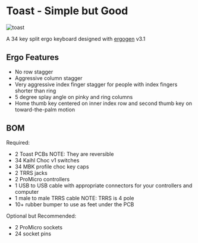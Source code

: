 # Toast - Simple but Good

![toast](media/toast.jpg)

A 34 key split ergo keyboard designed with [ergogen](https://github.com/ergogen/ergogen) v3.1

## Ergo Features
- No row stagger
- Aggressive column stagger
- Very aggressive index finger stagger for people with index fingers shorter than ring
- 5 degree splay angle on pinky and ring columns
- Home thumb key centered on inner index row and second thumb key on toward-the-palm motion

## BOM

Required:
- 2 Toast PCBs NOTE: They are reversible
- 34 Kaihl Choc v1 switches
- 34 MBK profile choc key caps
- 2 TRRS jacks
- 2 ProMicro controllers
- 1 USB to USB cable with appropriate connectors for your controllers and computer
- 1 male to male TRRS cable NOTE: TRRS is 4 pole
- 10+ rubber bumper to use as feet under the PCB

Optional but Recommended:
- 2 ProMicro sockets
- 24 socket pins
